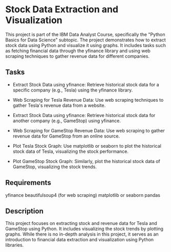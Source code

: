 # Stock Data Extraction and Visualization
This project is part of the IBM Data Analyst Course, specifically the "Python Basics for Data Science" subtopic. The project demonstrates how to extract stock data using Python and visualize it using graphs. It includes tasks such as fetching financial data through the yfinance library and using web scraping techniques to gather revenue data for different companies.

## Tasks
- Extract Stock Data using yfinance: Retrieve historical stock data for a specific company (e.g., Tesla) using the yfinance library.

- Web Scraping for Tesla Revenue Data: Use web scraping techniques to gather Tesla's revenue data from a website.

- Extract Stock Data using yfinance: Retrieve historical stock data for another company (e.g., GameStop) using yfinance.

- Web Scraping for GameStop Revenue Data: Use web scraping to gather revenue data for GameStop from an online source.

- Plot Tesla Stock Graph: Use matplotlib or seaborn to plot the historical stock data of Tesla, visualizing the stock performance.

- Plot GameStop Stock Graph: Similarly, plot the historical stock data of GameStop, visualizing the stock trends.

## Requirements
yfinance
beautifulsoup4 (for web scraping)
matplotlib or seaborn
pandas
## Description
This project focuses on extracting stock and revenue data for Tesla and GameStop using Python. It includes visualizing the stock trends by plotting graphs. While there is no in-depth analysis in this project, it serves as an introduction to financial data extraction and visualization using Python libraries.
